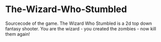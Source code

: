 The-Wizard-Who-Stumbled
=======================

Sourcecode of the game. The Wizard Who Stumbled is a 2d top down fantasy shooter. You are the wizard - you created the zombies - now kill them again!